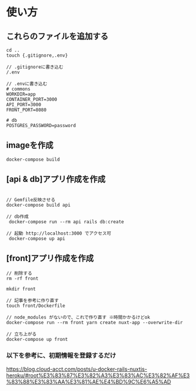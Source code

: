 # 使い方

## これらのファイルを追加する
```
cd ..
touch {.gitignore,.env}
```

```
// .gitignoreに書き込む
/.env
```

```
// .envに書き込む
# commons
WORKDIR=app
CONTAINER_PORT=3000
API_PORT=3000
FRONT_PORT=8080

# db
POSTGRES_PASSWORD=password
```

## imageを作成
```
docker-compose build
```

## [api & db]アプリ作成を作成 
```

// Gemfile反映させる
docker-compose build api

// db作成
 docker-compose run --rm api rails db:create

// 起動 http://localhost:3000 でアクセス可
 docker-compose up api
```

## [front]アプリ作成を作成 
```
// 削除する
rm -rf front

mkdir front

// 記事を参考に作り直す
touch front/Dockerfile

// node_modules がないので、これで作り直す ※時間かかるけどok
docker-compose run --rm front yarn create nuxt-app --overwrite-dir

// 立ち上がる
docker-compose up front
```

### 以下を参考に、初期情報を登録するだけ

https://blog.cloud-acct.com/posts/u-docker-rails-nuxtjs-heroku/#root%E3%83%87%E3%82%A3%E3%83%AC%E3%82%AF%E3%83%88%E3%83%AA%E3%81%AE%E4%BD%9C%E6%A5%AD
